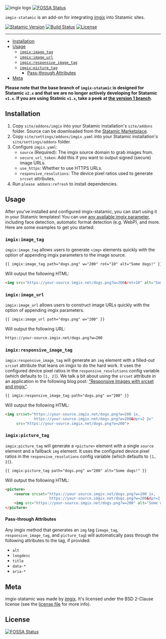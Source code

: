 <!-- ix-docs-ignore -->
![imgix logo](https://assets.imgix.net/sdk-imgix-logo.svg)
[![FOSSA Status](https://app.fossa.com/api/projects/git%2Bgithub.com%2Fimgix%2Fimgix-statamic.svg?type=shield)](https://app.fossa.com/projects/git%2Bgithub.com%2Fimgix%2Fimgix-statamic?ref=badge_shield)

`imgix-statamic` is an add-on for integrating [imgix](https://www.imgix.com/) into Statamic sites.

[![Statamic Version](https://img.shields.io/badge/statamic-2.1-blue.svg )](https://statamic.com/marketplace/addons/imgix-statamic)
[![Build Status](https://travis-ci.org/imgix/imgix-statamic.svg?branch=main)](https://travis-ci.org/imgix/imgix-statamic)
[![License](https://img.shields.io/github/license/imgix/imgix-statamic)](https://github.com/imgix/imgix-statamic/blob/main/LICENSE.md)

---
<!-- /ix-docs-ignore -->

- [Installation](#installation)
- [Usage](#usage)
  - [`imgix:image_tag`](#imgiximagetag)
  - [`imgix:image_url`](#imgiximageurl)
  - [`imgix:responsive_image_tag`](#imgixresponsiveimagetag)
  - [`imgix:picture_tag`](#imgixpicturetag)
    - [Pass-through Attributes](#pass-through-attributes)
- [Meta](#meta)

**Please note that the base branch of `imgix-statamic` is designed for Statamic `v2.x` and that we are no longer actively developing for Statamic `v1.x`. If you are using Statmic `v1.x`, take a peek at [the version 1 branch](https://github.com/imgix/imgix-statamic/tree/v1)**.

## Installation

1. Copy `site/addons/imgix` into your Statamic installation's `site/addons` folder. Source can be downloaded from the [Statamic Marketplace](https://statamic.com/marketplace/addons/imgix-statamic).
2. Copy `site/settings/addons/imgix.yaml` into your Statamic installation's `site/settings/addons` folder.
3. Configure `imgix.yaml`:
    * `source` (Required): The imgix source domain to grab images from.
    * `secure_url_token`: Add this if you want to output signed (secure) image URLs.
    * `use_https`: Whether to use HTTPS URLs.
    * `responsive_resolutions`: The device pixel ratios used to generate `srcset` attributes.
4. Run `please addons:refresh` to install dependencies.

## Usage

After you've installed and configured imgix-statamic, you can start using it in your Statamic templates! You can use [any available imgix parameter](https://www.imgix.com/docs/reference), including face detection, automatic format detection (e.g. WebP), and more. Here are some examples to get you started:

### `imgix:image_tag`

`imgix:image_tag` allows users to generate `<img>` elements quickly with the option of appending imgix parameters to the image source.

``` html
{{ imgix:image_tag path="dogs.png" w="200" rot="10" alt="Some dogs!" }}
```

Will output the following HTML:

``` html
<img src="https://your-source.imgix.net/dogs.png?w=200&rot=10" alt="Some dogs!">
```

### `imgix:image_url`

`imgix:image_url` allows users to construct image URLs quickly with the option of appending imgix parameters.

``` html
{{ imgix:image_url path="dogs.png" w="200" }}
```

Will output the following URL:

``` html
https://your-source.imgix.net/dogs.png?w=200
```

### `imgix:responsive_image_tag`

`imgix:responsive_image_tag` will generate an `img` element with a filled-out `srcset` attribute that leans on imgix to do the hard work. It uses the configured device pixel ratios in the `responsive_resolutions` config variable (which defaults to `[1, 2]`). We talk a bit about using the `srcset` attribute in an application in the following blog post: [“Responsive Images with srcset and imgix”](http://blog.imgix.com/post/127012184664/responsive-images-with-srcset-imgix).

``` html
{{ imgix:responsive_image_tag path="dogs.png" w="200" }}
```

Will output the following HTML:

``` html
<img srcset="https://your-source.imgix.net/dogs.png?w=200 1x,
             https://your-source.imgix.net/dogs.png?w=200&dpr=2 2x"
     src="https://your-source.imgix.net/dogs.png?w=200">
```

### `imgix:picture_tag`

`imgix:picture_tag` will generate a `<picture>` element with a single `source` element and a fallback `img` element. It uses the configured device pixel ratios in the `responsive_resolutions` config variable (which defaults to `[1, 2]`).

``` html
{{ imgix:picture_tag path="dogs.png" w="200" alt="Some dogs!" }}
```

Will output the following HTML:

``` html
<picture>
    <source srcset="https://your-source.imgix.net/dogs.png?w=200 1x,
                    https://your-source.imgix.net/dogs.png?w=200&dpr=2 2x">
    <img src="https://your-source.imgix.net/dogs.png?w=200" alt="Some dogs!">
</picture>
```

#### Pass-through Attributes

Any imgix method that generates an `img` tag (`image_tag`, `responsive_image_tag`, and `picture_tag`) will automatically pass through the following attributes to the tag, if provided:

* `alt`
* `longdesc`
* `title`
* `data-*`
* `aria-*`

## Meta

imgix-statamic was made by [imgix](http://imgix.com). It's licensed under the BSD 2-Clause license (see the [license file](https://github.com/imgix/imgix-statamic/blob/main/license.md) for more info).


## License
[![FOSSA Status](https://app.fossa.com/api/projects/git%2Bgithub.com%2Fimgix%2Fimgix-statamic.svg?type=large)](https://app.fossa.com/projects/git%2Bgithub.com%2Fimgix%2Fimgix-statamic?ref=badge_large)